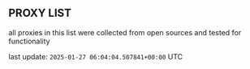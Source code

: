 ## PROXY LIST

all proxies in this list were collected from open sources and tested for functionality

last update: `2025-01-27 06:04:04.507841+00:00` UTC